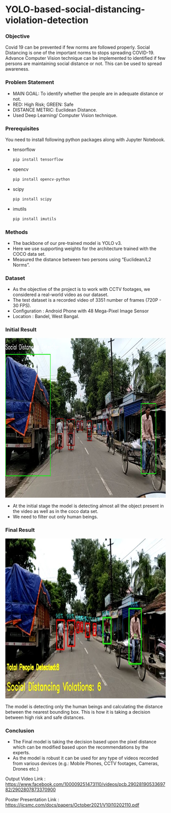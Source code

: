 # YOLO-based-social-distancing-violation-detection

<!-- Objective -->
### Objective

Covid 19 can be prevented if few norms are followed properly. Social Distancing is one of the important norms to stops spreading COVID-19. Advance Computer Vision technique can be implemented to identified if few persons are maintaining social distance or not. This can be used to spread awareness.

<!-- Problem Statement -->
### Problem Statement
* MAIN GOAL: To identify whether the people are in adequate distance or not. 
* RED: High Risk; GREEN: Safe
* DISTANCE METRIC: Euclidean Distance.
* Used Deep Learning/ Computer Vision technique.

<!-- Prerequisites -->
### Prerequisites

You need to install following python packages along with Jupyter Notebook.

* tensorflow
  ```sh
  pip install tensorflow
  ```
* opencv
  ```sh
  pip install opencv-python
  ```
* scipy
  ```sh
  pip install scipy
  ```
* imutils
  ```sh
  pip install imutils
  ```
  
### Methods
* The backbone of our pre-trained model is YOLO v3.
* Here we use supporting weights for the architecture trained with the COCO data set.
* Measured the distance between two persons using “Euclidean/L2 Norms”.

### Dataset
* As the objective of the project is to work with CCTV footages, we considered a real-world video as our dataset.
* The test dataset is a recorded video of 3351 number of frames (720P - 30 FPS).
* Configuration : Android Phone with 48 Mega-Pixel Image Sensor
* Location : Bandel, West Bangal.

### Initial Result
<p align="center">
  <a href="https://github.com/RAJ-DSML/YOLO-based-social-distancing-violation-detection/blob/main/img/initial_result.JPG">
    <img src="https://github.com/RAJ-DSML/YOLO-based-social-distancing-violation-detection/blob/main/img/initial_result.JPG" alt="Logo" width="800" height="500">
  </a>
  
 * At the initial stage the model is detecting almost all the object present in the video as well as in the coco data set.
 * We need to filter out only human beings.
  
 ### Final Result
  <p align="center">
  <a href="https://github.com/RAJ-DSML/YOLO-based-social-distancing-violation-detection/blob/main/img/final_result.JPG">
    <img src="https://github.com/RAJ-DSML/YOLO-based-social-distancing-violation-detection/blob/main/img/final_result.JPG" alt="Logo" width="800" height="500">
  </a>
   
 The model is detecting only the human beings and calculating the distance between the nearest bounding box. This is how it is taking a decision between high risk and safe distances.
   
### Conclusion
    
* The Final model is taking the decision based upon the pixel distance which can be modified based upon the recommendations by the experts.
* As the model is robust it can be used for any type of videos recorded from various devices (e.g.: Mobile Phones, CCTV footages, Cameras, Drones etc.) 

Output Video Link : https://www.facebook.com/100009251473110/videos/pcb.2902819053369782/2902807873370900

Poster Presentation Link : https://ijcsmc.com/docs/papers/October2021/V10I10202110.pdf
